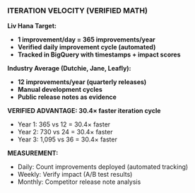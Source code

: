 ### ITERATION VELOCITY (VERIFIED MATH)

**Liv Hana Target:**

- **1 improvement/day = 365 improvements/year**
- **Verified daily improvement cycle (automated)**
- **Tracked in BigQuery with timestamps + impact scores**

**Industry Average (Dutchie, Jane, Leafly):**

- **12 improvements/year (quarterly releases)**
- **Manual development cycles**
- **Public release notes as evidence**

**VERIFIED ADVANTAGE: 30.4× faster iteration cycle**

- Year 1: 365 vs 12 = 30.4× faster
- Year 2: 730 vs 24 = 30.4× faster  
- Year 3: 1,095 vs 36 = 30.4× faster

**MEASUREMENT:**

- Daily: Count improvements deployed (automated tracking)
- Weekly: Verify impact (A/B test results)
- Monthly: Competitor release note analysis
